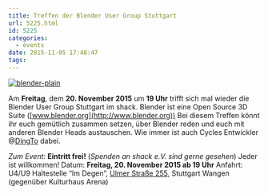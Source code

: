 ```yaml
---
title: Treffen der Blender User Group Stuttgart
url: 5225.html
id: 5225
categories:
  - events
date: 2015-11-05 17:48:47
tags:
---
```


[![blender-plain](https://blog.shackspace.de/wp-content/uploads/2014/10/blender-plain-300x83.png)](https://blog.shackspace.de/wp-content/uploads/2014/10/blender-plain.png)

Am **Freitag**, dem **20\. November 2015** um **19 Uhr** trifft sich mal wieder die Blender User Group Stuttgart im shack. Blender ist eine Open Source 3D Suite ([www.blender.org](http://www.blender.org))
Bei diesem Treffen könnt ihr euch gemütlich zusammen setzen, über Blender reden und euch mit anderen Blender Heads austauschen. Wie immer ist auch Cycles Entwickler @[DingTo](https://twitter.com/DingTo) dabei.

_Zum Event:_
**Eintritt frei!** (_Spenden an shack e.V. sind gerne gesehen_) Jeder ist willkommen!
Datum: **Freitag, 20\. November 2015 **ab** 19 Uhr**
Anfahrt: U4/U9 Haltestelle “Im Degen”, [Ulmer Straße 255](https://blog.shackspace.de/?page_id=713), Stuttgart Wangen (gegenüber Kulturhaus Arena)